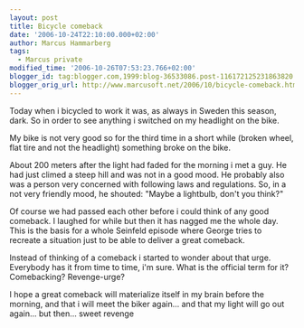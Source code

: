 ```yaml
---
layout: post
title: Bicycle comeback
date: '2006-10-24T22:10:00.000+02:00'
author: Marcus Hammarberg
tags:
  - Marcus private
modified_time: '2006-10-26T07:53:23.766+02:00'
blogger_id: tag:blogger.com,1999:blog-36533086.post-116172125231863820
blogger_orig_url: http://www.marcusoft.net/2006/10/bicycle-comeback.html
---
```


Today when i bicycled to work it was, as always in Sweden this
season, dark. So in order to see anything i switched on my headlight on
the bike.

My bike is not very good so for the third time in a short while (broken
wheel, flat tire and not the headlight) something broke on the bike.

About 200 meters after the light had faded for the morning i met a guy.
He had just climed a steep hill and was not in a good mood. He probably
also was a person very concerned with following laws and regulations.
So, in a not very friendly mood, he shouted: "Maybe a lightbulb, don't
you think?"

Of course we had passed each other before i could think of any good
comeback. I laughed for while but then it has nagged me the whole day.
This is the basis for a whole Seinfeld episode where George tries to
recreate a situation just to be able to deliver a great comeback.

Instead of thinking of a comeback i started to wonder about that urge.
Everybody has it from time to time, i'm sure. What is the official term
for it? Comebacking? Revenge-urge?

I hope a great comeback will materialize itself in my brain before the
morning, and that i will meet the biker again... and that my light will
go out again... but then... sweet revenge
